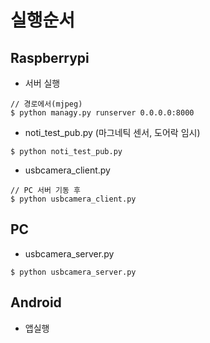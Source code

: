 # 실행순서



## Raspberrypi

- 서버 실행

```
// 경로에서(mjpeg)
$ python managy.py runserver 0.0.0.0:8000
```

- noti_test_pub.py (마그네틱 센서, 도어락 임시)

```
$ python noti_test_pub.py
```

- usbcamera_client.py

```
// PC 서버 기동 후
$ python usbcamera_client.py
```



## PC

- usbcamera_server.py

```
$ python usbcamera_server.py
```





## Android

- 앱실행